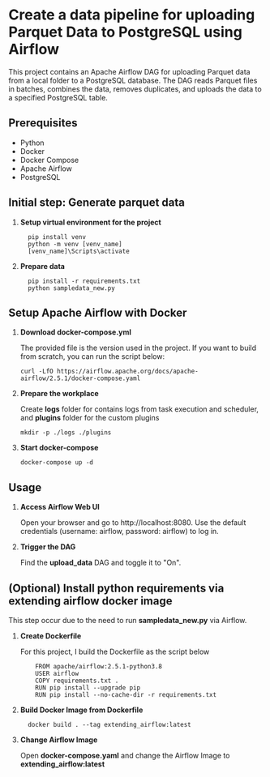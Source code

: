 # Create a data pipeline for uploading Parquet Data to PostgreSQL using Airflow

<p>This project contains an Apache Airflow DAG for uploading Parquet data from a local folder to a PostgreSQL database. The DAG reads Parquet files in batches, combines the data, removes duplicates, and uploads the data to a specified PostgreSQL table.</p>

## Prerequisites
- Python
- Docker
- Docker Compose
- Apache Airflow
- PostgreSQL

## Initial step: Generate parquet data
<ol>
  <li><strong>Setup virtual environment for the project</strong></li>
      
      pip install venv
      python -m venv [venv_name]
      [venv_name]\Scripts\activate
      
  <li><strong>Prepare data</strong></li>

      pip install -r requirements.txt
      python sampledata_new.py
      
</ol>

## Setup Apache Airflow with Docker
<ol>
  <li><strong>Download docker-compose.yml</strong></li>
    <p> The provided file is the version used in the project. If you want to build from scratch, you can run the script below: </p> 

    curl -LfO https://airflow.apache.org/docs/apache-airflow/2.5.1/docker-compose.yaml

  <li><strong>Prepare the workplace</strong></li>
    <p> Create <strong>logs</strong> folder for contains logs from task execution and scheduler, and <strong>plugins</strong> folder for the custom plugins</p>

    mkdir -p ./logs ./plugins

  <li><strong>Start docker-compose</strong></li>

    docker-compose up -d

</ol>

## Usage
<ol>
  <li><strong>Access Airflow Web UI</strong></li>
    <p>Open your browser and go to http://localhost:8080. Use the default credentials (username: airflow, password: airflow) to log in.</p>

  <li><strong>Trigger the DAG</strong></li>
    <p>Find the <strong>upload_data</strong> DAG and toggle it to "On".</p>
</ol>


## (Optional) Install python requirements via extending airflow docker image
<p> This step occur due to the need to run <strong>sampledata_new.py</strong> via Airflow.</p>
  <ol>
    <li><strong>Create Dockerfile</strong></li>
      <p> For this project, I build the Dockerfile as the script below </p>

        FROM apache/airflow:2.5.1-python3.8
        USER airflow
        COPY requirements.txt .
        RUN pip install --upgrade pip
        RUN pip install --no-cache-dir -r requirements.txt
        
  <li><strong>Build Docker Image from Dockerfile</strong></li>

      docker build . --tag extending_airflow:latest

  <li><strong>Change Airflow Image</strong></li>
    <p>Open <strong>docker-compose.yaml</strong> and change the Airflow Image to <strong>extending_airflow:latest</strong></p>
</ol>
      
